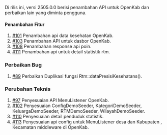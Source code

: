 Di rilis ini, versi 2505.0.0 berisi penambahan API untuk OpenKab dan perbaikan lain yang diminta pengguna.

#### Penambahan Fitur

1. [#101](https://github.com/OpenSID/API-Database-Gabungan/issues/101) Penambahan api data kesehatan OpenKab.
2. [#103](https://github.com/OpenSID/API-Database-Gabungan/issues/103) Penambahan API untuk dasbor OpenKab.
3. [#108](https://github.com/OpenSID/API-Database-Gabungan/issues/108) Penambahan response api poin.
4. [#111](https://github.com/OpenSID/API-Database-Gabungan/issues/111) Penambahan api untuk detail statistik rtm. 

### Perbaikan Bug

1. [#89](https://github.com/OpenSID/API-Database-Gabungan/issues/89) Perbaikan Duplikasi fungsi Rtm::dataPresisiKesehatans().

### Perubahan Teknis

1. [#97](https://github.com/OpenSID/API-Database-Gabungan/issues/97) Penyesuaian API MenuListener OpenKab.
2. [#102](https://github.com/OpenSID/API-Database-Gabungan/issues/102) Penyesuaian ConfigDemoSeeder, KategoriDemoSeeder, KeluargaDemoSeeder, RTMDemoSeeder, WilayahDemoSeeder.
3. [#110](https://github.com/OpenSID/API-Database-Gabungan/issues/110) Penyesuaian detail penduduk statistik. 
4. [#113](https://github.com/OpenSID/API-Database-Gabungan/issues/113) Penyesuaian api config untuk MenuListener desa dan Kabupaten , Kecamatan middleware di OpenKab. 